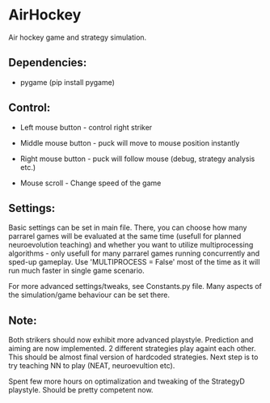 # AirHockey

Air hockey game and strategy simulation.

## Dependencies:

-   pygame (pip install pygame)

## Control:

-   Left mouse button - control right striker

-   Middle mouse button - puck will move to mouse position instantly

-   Right mouse button - puck will follow mouse (debug, strategy analysis etc.)

-   Mouse scroll - Change speed of the game

## Settings:

Basic settings can be set in main file. There, you can choose how many parrarel games will be evaluated at the same time (usefull for planned neuroevolution teaching) and whether you want to utilize multiprocessing algorithms - only usefull for many parrarel games running concurrently and sped-up gameplay. Use 'MULTIPROCESS = False' most of the time as it will run much faster in single game scenario.

For more advanced settings/tweaks, see Constants.py file. Many aspects of the simulation/game behaviour can be set there.

## Note:

Both strikers should now exhibit more advanced playstyle. Prediction and aiming are now implemented. 2 different strategies play againt each other. This should be almost final version of hardcoded strategies. Next step is to try teaching NN to play (NEAT, neuroevultion etc).

Spent few more hours on optimalization and tweaking of the StrategyD playstyle. Should be pretty competent now.
